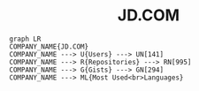 <h1 align="center">JD.COM</h1>

```mermaid
graph LR
COMPANY_NAME{JD.COM}
COMPANY_NAME ---> U{Users} ---> UN[141]
COMPANY_NAME ---> R{Repositories} ---> RN[995]
COMPANY_NAME ---> G{Gists} ---> GN[294]
COMPANY_NAME ---> ML{Most Used<br>Languages}
```
